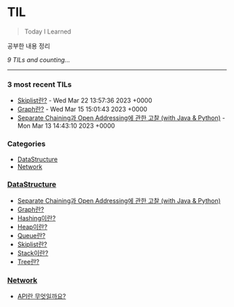 # TIL
> Today I Learned

공부한 내용 정리

_9 TILs and counting..._

---

### 3 most recent TILs

- [Skiplist란?](DataStructure/Skiplist.md) - Wed Mar 22 13:57:36 2023 +0000
- [Graph란?](DataStructure/Graph.md) - Wed Mar 15 15:01:43 2023 +0000
- [Separate Chaining과 Open Addressing에 관한 고찰 (with Java & Python)](DataStructure/Chaining_vs_OpenAddressing.md) - Mon Mar 13 14:43:10 2023 +0000

### Categories

- [DataStructure](#DataStructure)
- [Network](#Network)

### [DataStructure](#DataStructure)
- [Separate Chaining과 Open Addressing에 관한 고찰 (with Java & Python)](DataStructure/Chaining_vs_OpenAddressing.md)
- [Graph란?](DataStructure/Graph.md)
- [Hashing이란?](DataStructure/HashTable.md)
- [Heap이란?](DataStructure/Heap(PriorityQueue).md)
- [Queue란?](DataStructure/Queue.md)
- [Skiplist란?](DataStructure/Skiplist.md)
- [Stack이란?](DataStructure/Stack.md)
- [Tree란?](DataStructure/Tree.md)

### [Network](#Network)
- [API란 무엇일까요?](Network/RESTAPI.md)

[1]: https://simonwillison.net/2020/Apr/20/self-rewriting-readme/
[2]: https://github.com/jbranchaud/til
[3]: https://github.com/cflynn07/github-action-til-autoformat-readme

